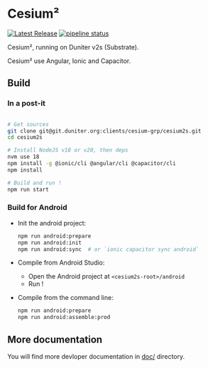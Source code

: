 # Cesium²

[![Latest Release](https://git.duniter.org/clients/cesium-grp/cesium2s/-/badges/release.svg)](https://git.duniter.org/clients/cesium-grp/cesium2s/-/releases)
[![pipeline status](https://git.duniter.org/clients/cesium-grp/cesium2s/badges/develop/pipeline.svg)](https://git.duniter.org/clients/cesium-grp/cesium2s/-/commits/develop)

Cesium², running on Duniter v2s (Substrate).

Cesium² use Angular, Ionic and Capacitor.

## Build

### In a post-it

```bash

# Get sources
git clone git@git.duniter.org:clients/cesium-grp/cesium2s.git
cd cesium2s

# Install NodeJS v18 or v20, then deps
nvm use 18
npm install -g @ionic/cli @angular/cli @capacitor/cli
npm install

# Build and run !
npm run start
```

### Build for Android

- Init the android project:

  ```bash
  npm run android:prepare
  npm run android:init
  npm run android:sync  # or `ionic capacitor sync android`
  ```

- Compile from Android Studio:
  - Open the Android project at `<cesium2s-root>/android`
  - Run !

- Compile from the command line:

  ```bash
  npm run android:prepare
  npm run android:assemble:prod
  ```

## More documentation

You will find more devloper documentation in [doc/](https://git.duniter.org/clients/cesium-grp/cesium2s/-/tree/master/doc) directory.
